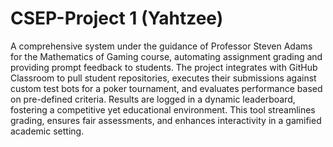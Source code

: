 # CSEP-Project 1 (Yahtzee)

A comprehensive system under the guidance of Professor Steven Adams for the Mathematics of Gaming course, automating assignment grading and providing prompt feedback to students. The project integrates with GitHub Classroom to pull student repositories, executes their submissions against custom test bots for a poker tournament, and evaluates performance based on pre-defined criteria. Results are logged in a dynamic leaderboard, fostering a competitive yet educational environment. This tool streamlines grading, ensures fair assessments, and enhances interactivity in a gamified academic setting.
